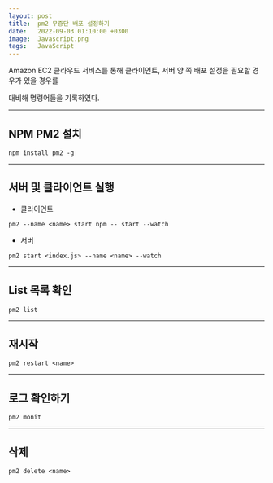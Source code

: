 ```yaml
---
layout: post
title:  pm2 무중단 배포 설정하기
date:   2022-09-03 01:10:00 +0300
image:  Javascript.png
tags:   JavaScript
---
```


Amazon EC2 클라우드 서비스를 통해 클라이언트, 서버 양 쪽 배포 설정을 필요할 경우가 있을 경우를

대비해 명령어들을 기록하였다.

--- 

## NPM PM2 설치

```
npm install pm2 -g
```

---

## 서버 및 클라이언트 실행

- 클라이언트

```
pm2 --name <name> start npm -- start --watch
```

- 서버

```
pm2 start <index.js> --name <name> --watch
```

---

## List 목록 확인


```
pm2 list
```

---

## 재시작

```
pm2 restart <name>
```

---

## 로그 확인하기

```
pm2 monit
```

---

## 삭제

```
pm2 delete <name>
```
